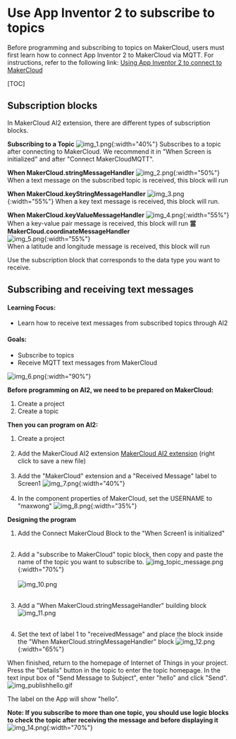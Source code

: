 # Use App Inventor 2 to subscribe to topics
Before programming and subscribing to topics on MakerCloud, users must first learn how to connect App Inventor 2 to MakerCloud via MQTT. For instructions, refer to the following link:
[Using App Inventor 2 to connect to MakerCloud](../../ch4_connect/ai2/connect_ai2.md)

[TOC]

## Subscription blocks
In MakerCloud AI2 extension, there are different types of subscription blocks.

**Subscribing to a Topic**
![img_1.png](img/img_1.png){:width="40%"}
Subscribes to a topic after connecting to MakerCloud.
We recommend it in "When Screen is initialized" and after "Connect MakerCloudMQTT".

**When MakerCloud.stringMessageHandler**
![img_2.png](img/img_2.png){:width="50%"}
When a text message on the subscribed topic is received, this block will run

**When MakerCloud.keyStringMessageHandler**
![img_3.png](img/img_3.png){:width="55%"}
When a key text message is received, this block will run.

**When MakerCloud.keyValueMessageHandler**
![img_4.png](img/img_4.png){:width="55%"}
When a key-value pair message is received, this block will run
**當MakerCloud.coordinateMessageHandler**  
![img_5.png](img/img_5.png){:width="55%"}  
When a latitude and longitude message is received, this block will run

Use the subscription block that corresponds to the data type you want to receive.

## Subscribing and receiving text messages
#### Learning Focus:
- Learn how to receive text messages from subscribed topics through AI2

#### Goals:
- Subscribe to topics
- Receive MQTT text messages from MakerCloud

![img_6.png](img/img_6.png){:width="90%"}

**Before programming on AI2, we need to be prepared on MakerCloud:**

1. Create a project
2. Create a topic

**Then you can program on AI2:**
1. Create a project
   </br></br>
2. Add the MakerCloud AI2 extension
   [MakerCloud AI2 extension](../../ch4_connect/ai2/extension/scale.MakerCloud.aix) (right click to save a new file)
   </br></br>
3. Add the "MakerCloud" extension and a "Received Message" label to Screen1
   ![img_7.png](img/img_7.png){:width="40%"}
   </br></br>
4. In the component properties of MakerCloud, set the USERNAME to "maxwong"
   ![img_8.png](img/img_8.png){:width="35%"}

**Designing the program**

1. Add the Connect MakerCloud Block to the "When Screen1 is initialized"
   </br></br>
2. Add a "subscribe to MakerCloud" topic block, then copy and paste the name of the topic you want to subscribe to.
   ![img_topic_message.png](img/img_topic_message.png){:width="70%"}
   </br></br>
   ![img_10.png](img/img_10.png)   </br></br>

3. Add a "When MakerCloud.stringMessageHandler" building block
   ![img_11.png](img/img_11.png)
   </br></br>
4. Set the text of label 1 to "receivedMessage" and place the block inside the "When MakerCloud.stringMessageHandler" block
   ![img_12.png](img/img_12.png){:width="65%"}

When finished, return to the homepage of Internet of Things in your project.
Press the "Details" button in the topic to enter the topic homepage.
In the text input box of "Send Message to Subject", enter "hello" and click "Send".
![img_publishhello.gif](img/img_publishhello.gif)

The label on the App will show "hello".

**Note: If you subscribe to more than one topic, you should use logic blocks to check the topic after receiving the message and before displaying it**
![img_14.png](img/img_14.png){:width="70%"}



